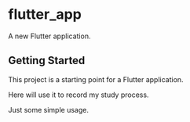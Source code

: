 # flutter_app

A new Flutter application.

## Getting Started

This project is a starting point for a Flutter application.

Here will use it to record my study process.

Just some simple usage.